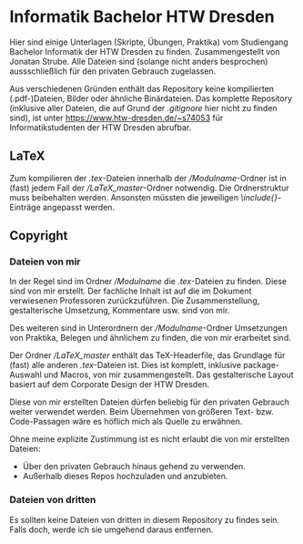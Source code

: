 # Informatik Bachelor HTW Dresden

Hier sind einige Unterlagen (Skripte, Übungen, Praktika) vom Studiengang Bachelor Informatik der HTW Dresden zu finden. Zusammengestellt von Jonatan Strube.
Alle Dateien sind (solange nicht anders besprochen) aussschließlich für den privaten Gebrauch zugelassen.

Aus verschiedenen Gründen enthält das Repository keine kompilierten (.pdf-)Dateien, Bilder oder ähnliche Binärdateien. Das komplette Repository (inklusive aller Dateien, die auf Grund der *.gitignore* hier nicht zu finden sind), ist unter https://www.htw-dresden.de/~s74053 für Informatikstudenten der HTW Dresden abrufbar.

## LaTeX

Zum kompilieren der *.tex*-Dateien innerhalb der */Modulname*-Ordner ist in (fast) jedem Fall der */LaTeX_master*-Ordner notwendig. Die Ordnerstruktur muss beibehalten werden. Ansonsten müssten die jeweiligen *\include{}*-Einträge angepasst werden.

## Copyright

### Dateien von mir

In der Regel sind im Ordner */Modulname* die *.tex*-Dateien zu finden. Diese sind von mir erstellt. Der fachliche Inhalt ist auf die im Dokument verwiesenen Professoren zurückzuführen. Die Zusammenstellung, gestalterische Umsetzung, Kommentare usw. sind von mir.

Des weiteren sind in Unterordnern der */Modulname*-Ordner Umsetzungen von Praktika, Belegen und ähnlichem zu finden, die von mir erarbeitet sind.

Der Ordner */LaTeX_master* enthält das TeX-Headerfile, das Grundlage für (fast) alle anderen *.tex*-Dateien ist. Dies ist komplett, inklusive package-Auswahl und Macros, von mir zusammengestellt. Das gestalterische Layout basiert auf dem Corporate Design der HTW Dresden. 

Diese von mir erstellten Dateien dürfen beliebig für den privaten Gebrauch weiter verwendet werden. Beim Übernehmen von größeren Text- bzw. Code-Passagen wäre es höflich mich als Quelle zu erwähnen.

Ohne meine explizite Zustimmung ist es nicht erlaubt die von mir erstellten Dateien:
- Über den privaten Gebrauch hinaus gehend zu verwenden. 
- Außerhalb dieses Repos hochzuladen und anzubieten.

### Dateien von dritten

Es sollten keine Dateien von dritten in diesem Repository zu findes sein. Falls doch, werde ich sie umgehend daraus entfernen.